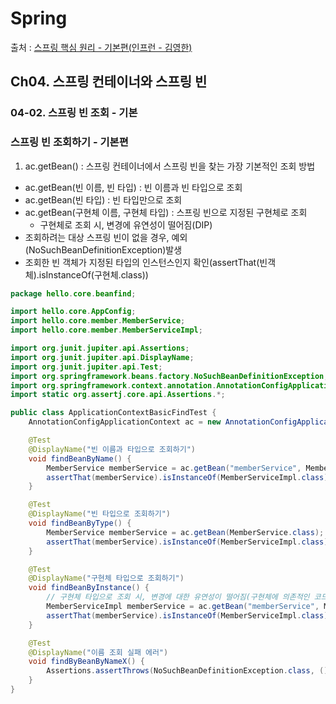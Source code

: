# Spring

출처 : [스프링 핵심 원리 - 기본편(인프런 - 김영한)](https://www.inflearn.com/course/%EC%8A%A4%ED%94%84%EB%A7%81-%ED%95%B5%EC%8B%AC-%EC%9B%90%EB%A6%AC-%EA%B8%B0%EB%B3%B8%ED%8E%B8/dashboard)

## Ch04. 스프링 컨테이너와 스프링 빈

### 04-02. 스프링 빈 조회 - 기본

### 스프링 빈 조회하기 - 기본편

1. ac.getBean() : 스프링 컨테이너에서 스프링 빈을 찾는 가장 기본적인 조회 방법

- ac.getBean(빈 이름, 빈 타입) : 빈 이름과 빈 타입으로 조회
- ac.getBean(빈 타입) : 빈 타입만으로 조회
- ac.getBean(구현체 이름, 구현체 타입) : 스프링 빈으로 지정된 구현체로 조회
  - 구현체로 조회 시, 변경에 유연성이 떨어짐(DIP)
- 조회하려는 대상 스프링 빈이 없을 경우, 예외(NoSuchBeanDefinitionException)발생
- 조회한 빈 객체가 지정된 타입의 인스턴스인지 확인(assertThat(빈객체).isInstanceOf(구현체.class))

```java
package hello.core.beanfind;

import hello.core.AppConfig;
import hello.core.member.MemberService;
import hello.core.member.MemberServiceImpl;

import org.junit.jupiter.api.Assertions;
import org.junit.jupiter.api.DisplayName;
import org.junit.jupiter.api.Test;
import org.springframework.beans.factory.NoSuchBeanDefinitionException;
import org.springframework.context.annotation.AnnotationConfigApplicationContext;
import static org.assertj.core.api.Assertions.*;

public class ApplicationContextBasicFindTest {
    AnnotationConfigApplicationContext ac = new AnnotationConfigApplicationContext(AppConfig.class);

    @Test
    @DisplayName("빈 이름과 타입으로 조회하기")
    void findBeanByName() {
        MemberService memberService = ac.getBean("memberService", MemberService.class);
        assertThat(memberService).isInstanceOf(MemberServiceImpl.class);
    }

    @Test
    @DisplayName("빈 타입으로 조회하기")
    void findBeanByType() {
        MemberService memberService = ac.getBean(MemberService.class);
        assertThat(memberService).isInstanceOf(MemberServiceImpl.class);
    }

    @Test
    @DisplayName("구현체 타입으로 조회하기")
    void findBeanByInstance() {
        // 구현체 타입으로 조회 시, 변경에 대한 유연성이 떨어짐(구현체에 의존적인 코드 -> 구현체가 바뀔 때 마다 바뀌어야 함)
        MemberServiceImpl memberService = ac.getBean("memberService", MemberServiceImpl.class);
        assertThat(memberService).isInstanceOf(MemberServiceImpl.class);
    }

    @Test
    @DisplayName("이름 조회 실패 에러")
    void findByBeanByNameX() {
        Assertions.assertThrows(NoSuchBeanDefinitionException.class, () -> ac.getBean("xxxxx", MemberService.class));
    }
}
```
